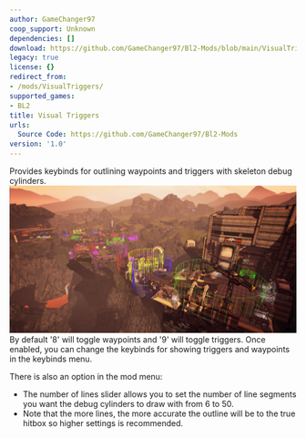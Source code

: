 ```yaml
---
author: GameChanger97
coop_support: Unknown
dependencies: []
download: https://github.com/GameChanger97/Bl2-Mods/blob/main/VisualTriggers/VisualTriggers.zip?raw=true
legacy: true
license: {}
redirect_from:
- /mods/VisualTriggers/
supported_games:
- BL2
title: Visual Triggers
urls:
  Source Code: https://github.com/GameChanger97/Bl2-Mods
version: '1.0'
---
```

Provides keybinds for outlining waypoints and triggers with skeleton debug cylinders.
![Visual Triggers](https://github.com/GameChanger97/Bl2-Mods/blob/main/Borderlands%202%20(32-bit,%20DX9)%209_15_2021%204_17_58%20PM%20(2).png?raw=true) 
By default '8' will toggle waypoints and '9' will toggle triggers. 
Once enabled, you can change the keybinds for showing triggers and waypoints in the keybinds menu. 
 
There is also an option in the mod menu: 
* The number of lines slider allows you to set the number of line segments you want the debug cylinders to draw with from 6 to 50. 
* Note that the more lines, the more accurate the outline will be to the true hitbox so higher settings is recommended.